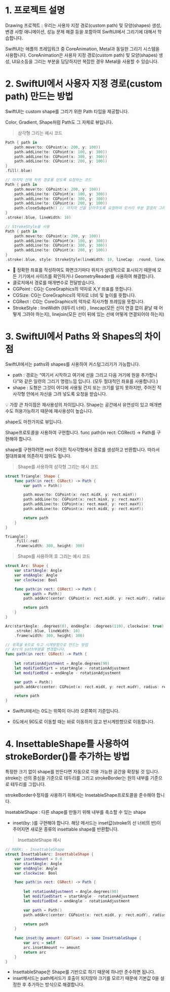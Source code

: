 ﻿# 1. 프로젝트 설명

Drawing 프로젝트 : 우리는 사용자 지정 경로(custom path) 및 모양(shapes) 생성, 변경 사항 애니메이션, 성능 문제 해결 등을 포함하여 SwiftUI에서 그리기에 대해서 학습합니다.

SwiftUI는 애플의 프레임워크 중 CoreAnimation, Metal과 동일한 그리기 시스템을 사용합니다. CoreAnimation은 사용자 지정 경로(custom path) 및 모양(shapes) 생성, UI요소등을 그리는 부분을 담당하지만 복잡한 경우 Metal을 사용할 수 있습니다.

# 2. SwiftUI에서 사용자 지정 경로(custom path) 만드는 방법

SwiftUI는 custom shape를 그리기 위한 Path 타입을 제공합니다.

Color, Gradient, Shape처럼 Path도 그 자체로 뷰입니다.

> 삼각형 그리는 예시 코드

```swift
Path { path in
    path.move(to: CGPoint(x: 200, y: 100))
    path.addLine(to: CGPoint(x: 100, y: 300))
    path.addLine(to: CGPoint(x: 300, y: 300))
    path.addLine(to: CGPoint(x: 200, y: 100))
}
.fill(.blue)

// 마지막 선에 하위 경로를 닫도록 요청하는 코드
Path { path in
    path.move(to: CGPoint(x: 200, y: 100))
    path.addLine(to: CGPoint(x: 100, y: 300))
    path.addLine(to: CGPoint(x: 300, y: 300))
    path.addLine(to: CGPoint(x: 200, y: 100))
    path.closeSubpath() // 마지막 선을 닫아주도록 요청하여 모서리 부분 깔끔히 그려지도록 합니다.
}
.stroke(.blue, lineWidth: 10)

// StrokeStyle을 사용
Path { path in
    path.move(to: CGPoint(x: 200, y: 100))
    path.addLine(to: CGPoint(x: 100, y: 300))
    path.addLine(to: CGPoint(x: 300, y: 300))
    path.addLine(to: CGPoint(x: 200, y: 100))
}
.stroke(.blue, style: StrokeStyle(lineWidth: 10, lineCap: .round, lineJoin: .round))    // StrokeStyle을 이용하여 둥근 느낌으로 사용합니다.


```

-   🚨 정확한 좌표를 작성하여도 화면크기마다 위치가 상대적으로 표시되기 때문에 모든 기기에서 사이즈를 확인하거나 GeometryReader를 사용하여 해결합니다.
-   클로저에서 경로를 매개변수로 전달받습니다.
-   CGPoint : CG는 CoreGraphics의 약자로 X,Y 좌표를 뜻합니다.
-   CGSize: CG는 CoreGraphics의 약자로 너비 및 높이를 뜻합니다.
-   CGRect : CG는 CoreGraphics의 약자로 직사가형 프레임을 뜻합니다.
-   StrokeStyle : lineWidth (테두리 너비) , linecap(모든 선이 연결 없이 끝날 때 어떻게 그려야 하는지), linejoin(모든 선이 뒤에 있는 선에 어떻게 연결되어야 하는지)

# 3. SwiftUI에서 Paths 와 Shapes의 차이점

SwiftUI에서는 paths와 shapes를 사용하여 커스텀그리기가 가능합니다.

-   path : 경로는 “여기서 시작하고 여기에 선을 그리고 다음 거기에 원을 추가합니다”와 같은 일련의 그리기 명령느낌 입니다. (모두 절대적인 좌표를 사용합니다.)
-   shape : 도형은 그것이 어디에 사용될 건지 또는 크기를 알지 못하지만, 주어진 직사각형 안에서 자신을 그려 넣도록 요청을 받습니다.

<aside> 💡 가장 큰 차이점은 재사용성의 차이입니다. Shape는 공간에서 유연성이 있고 매개변수도 허용가능하기 때문에 재사용성이 높습니다.

</aside>

shape도 마찬가지로 뷰입니다.

Shape프로토콜을 사용하여 구현합니다. func path(in rect: CGRect) -> Path를 구현해야 합니다.

shape를 구현하려면 rect 주어진 직사각형에서 경로를 생성하고 반환합니다. 따라서 절대좌표에 의존하지 않아도 됩니다.

> Shape를 사용하여 삼각형 그리는 예시 코드

```swift
struct Triangle: Shape {
    func path(in rect: CGRect) -> Path {
        var path = Path()

        path.move(to: CGPoint(x: rect.midX, y: rect.minY))
        path.addLine(to: CGPoint(x: rect.minX, y: rect.maxY))
        path.addLine(to: CGPoint(x: rect.maxX, y: rect.maxY))
        path.addLine(to: CGPoint(x: rect.midX, y: rect.minY))

        return path
    }
}

Triangle()
    .fill(.red)
    .frame(width: 300, height: 300)

```

> Shape를 사용하여 호 그리는 예시 코드

```swift
struct Arc: Shape {
    var startAngle: Angle
    var endAngle: Angle
    var clockwise: Bool

    func path(in rect: CGRect) -> Path {
        var path = Path()
        path.addArc(center: CGPoint(x: rect.midX, y: rect.midY), radius: rect.width / 2, startAngle: startAngle, endAngle: endAngle, clockwise: clockwise)

        return path
    }
}

Arc(startAngle: .degrees(0), endAngle: .degrees(110), clockwise: true)
    .stroke(.blue, lineWidth: 10)
    .frame(width: 300, height: 300)

// 위쪽을 0으로 두고 시계방향으로 만드는 방법
// Arc의 path부분을 변경합니다.
func path(in rect: CGRect) -> Path {
        
    let rotationAdjustment = Angle.degrees(90)
    let modifiedStart = startAngle - rotationAdjustment
    let modifiedEnd = endAngle - rotationAdjustment

    var path = Path()
    path.addArc(center: CGPoint(x: rect.midX, y: rect.midY), radius: rect.width / 2, startAngle: modifiedStart, endAngle: modifiedEnd, clockwise: !clockwise)

    return path
}

```



-   SwiftUI에서는 0도는 위쪽이 아니라 오른쪽이 기준입니다.



-   0도에서 90도로 이동할 때는 바로 이동하지 않고 반시계방향으로 이동합니다.

# 4. ****InsettableShape를 사용하여 strokeBorder()를 추가하는 방법****

특정한 크기 없이 shape를 만든다면 자동으로 이용 가능한 공간을 확장될 것 입니다. stroke는 선의 중심을 기준으로 테두리를 그리고 strokeBorder는 원의 내부를 기준으로 테두리를 그립니다.

strokeBorder수정자를 사용하기 위해서는 InsetableShape프로토콜을 준수해야 합니다.

InsetableShape : 다른 shape를 만들기 위해 내부를 축소할 수 있는 shape

-   inset(by: )를 구현해야 합니다. 해당 메서드는 inset값(stroke의 선 너비의 반)이 주어지면 새로운 종류의 insettable shape를 반환합니다.

> InsettableShape 예시

```swift
// MARK: - InsettableShape
struct InsettableArc: InsettableShape {
    var insetAmount = 0.0
    var startAngle: Angle
    var endAngle: Angle
    var clockwise: Bool

    func path(in rect: CGRect) -> Path {
        
        let rotationAdjustment = Angle.degrees(90)
        let modifiedStart = startAngle - rotationAdjustment
        let modifiedEnd = endAngle - rotationAdjustment

        var path = Path()
        path.addArc(center: CGPoint(x: rect.midX, y: rect.midY), radius: rect.width / 2 - insetAmount, startAngle: modifiedStart, endAngle: modifiedEnd, clockwise: !clockwise)

        return path
    }
    
    func inset(by amount: CGFloat) -> some InsettableShape {
        var arc = self
        arc.insetAmount += amount
        return arc
    }
}

```

-   InsettableShape은 Shape를 기반으로 하기 때문에 하나만 준수하면 됩니다.
-   inset메서드는 path메서드가 호출이 되지않아 크기를 모르기 때문에 기본값 0을 설정한 후 추가하는 방식으로 해결합니다.
